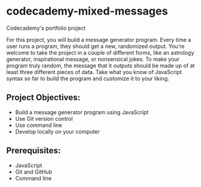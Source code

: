 # codecademy-mixed-messages
Codecademy's portfolio project

For this project, you will build a message generator program. Every time a user runs a program, they should get a new, randomized output.
You’re welcome to take the project in a couple of different forms, like an astrology generator, inspirational message, or nonsensical jokes.
To make your program truly random, the message that it outputs should be made up of at least three different pieces of data.
Take what you know of JavaScript syntax so far to build the program and customize it to your liking.

## Project Objectives:
- Build a message generator program using JavaScript
- Use Git version control
- Use command line
- Develop locally on your computer

## Prerequisites:
- JavaScript
- Git and GitHub
- Command line
